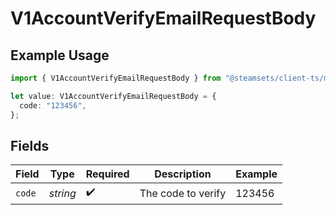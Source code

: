 # V1AccountVerifyEmailRequestBody

## Example Usage

```typescript
import { V1AccountVerifyEmailRequestBody } from "@steamsets/client-ts/models/components";

let value: V1AccountVerifyEmailRequestBody = {
  code: "123456",
};
```

## Fields

| Field              | Type               | Required           | Description        | Example            |
| ------------------ | ------------------ | ------------------ | ------------------ | ------------------ |
| `code`             | *string*           | :heavy_check_mark: | The code to verify | 123456             |